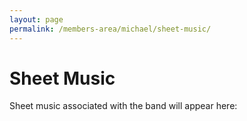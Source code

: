 ```yaml
---
layout: page
permalink: /members-area/michael/sheet-music/
---
```

<h1>Sheet Music</h1>
Sheet music associated with the band will appear here:

